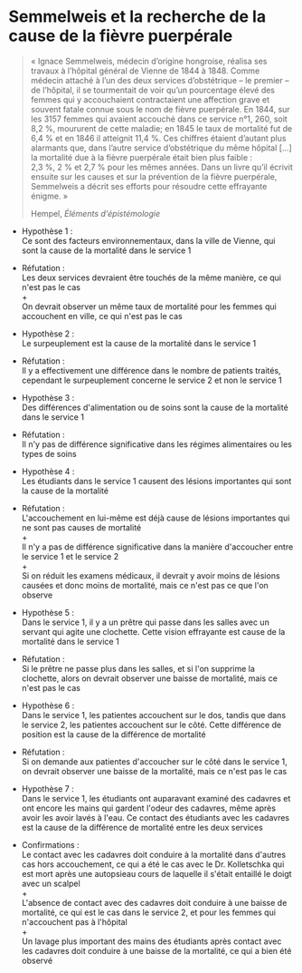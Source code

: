 # Semmelweis et la recherche de la cause de la fièvre puerpérale

>« Ignace Semmelweis, médecin d’origine hongroise, réalisa ses travaux à l’hôpital général de Vienne de 1844 à 1848. Comme médecin attaché à l’un des deux services d’obstétrique – le premier – de l’hôpital, il se tourmentait de voir qu’un pourcentage élevé des femmes qui y accouchaient contractaient une affection grave et souvent fatale connue sous le nom de fièvre puerpérale. En 1844, sur les 3157 femmes qui avaient accouché dans ce service n°1, 260, soit 8,2 %, moururent de cette maladie; en 1845 le taux de mortalité fut de 6,4 % et en 1846 il atteignit 11,4 %. Ces chiffres étaient d’autant plus alarmants que, dans l’autre service d’obstétrique du même hôpital […] la mortalité due à la fièvre puerpérale était bien plus faible :<br>2,3 %, 2 % et 2,7 % pour les mêmes années. Dans un livre qu’il écrivit ensuite sur les causes et sur la prévention de la fièvre puerpérale, Semmelweis a décrit ses efforts pour résoudre cette effrayante énigme. »
>
>Hempel, _Éléments d'épistémologie_

- Hypothèse 1 :<br>Ce sont des facteurs environnementaux, dans la ville de Vienne, qui sont la cause de la mortalité dans le service 1
- Réfutation :<br>Les deux services devraient être touchés de la même manière, ce qui n'est pas le cas<br>+<br>On devrait observer un même taux de mortalité pour les femmes qui accouchent en ville, ce qui n'est pas le cas

- Hypothèse 2 :<br>Le surpeuplement est la cause de la mortalité dans le service 1
- Réfutation :<br>Il y a effectivement une différence dans le nombre de patients traités, cependant le surpeuplement concerne le service 2 et non le service 1

- Hypothèse 3 :<br>Des différences d'alimentation ou de soins sont la cause de la mortalité dans le service 1
- Réfutation :<br>Il n'y pas de différence significative dans les régimes alimentaires ou les types de soins

- Hypothèse 4 :<br>Les étudiants dans le service 1 causent des lésions importantes qui sont la cause de la mortalité
- Réfutation :<br>L'accouchement en lui-même est déjà cause de lésions importantes qui ne sont pas causes de mortalité<br>+<br>Il n'y a pas de différence significative dans la manière d'accoucher entre le service 1 et le service 2<br>+<br>Si on réduit les examens médicaux, il devrait y avoir moins de lésions causées et donc moins de mortalité, mais ce n'est pas ce que l'on observe

- Hypothèse 5 :<br>Dans le service 1, il y a un prêtre qui passe dans les salles avec un servant qui agite une clochette. Cette vision effrayante est cause de la mortalité dans le service 1
- Réfutation :<br>Si le prêtre ne passe plus dans les salles, et si l'on supprime la clochette, alors on devrait observer une baisse de mortalité, mais ce n'est pas le cas

- Hypothèse 6 :<br>Dans le service 1, les patientes accouchent sur le dos, tandis que dans le service 2, les patientes accouchent sur le côté. Cette différence de position est la cause de la différence de mortalité
- Réfutation :<br>Si on demande aux patientes d'accoucher sur le côté dans le service 1, on devrait observer une baisse de la mortalité, mais ce n'est pas le cas

- Hypothèse 7 :<br>Dans le service 1, les étudiants ont auparavant examiné des cadavres et ont encore les mains qui gardent l'odeur des cadavres, même après avoir les avoir lavés à l'eau. Ce contact des étudiants avec les cadavres est la cause de la différence de mortalité entre les deux services

- Confirmations :<br>Le contact avec les cadavres doit conduire à la mortalité dans d'autres cas hors accouchement, ce qui a été le cas avec le Dr. Kolletschka qui est mort après une autopsieau cours de laquelle il s'était entaillé le doigt avec un scalpel<br>+<br>L'absence de contact avec des cadavres doit conduire à une baisse de mortalité, ce qui est le cas dans le service 2, et pour les femmes qui n'accouchent pas à l'hôpital<br>+<br>Un lavage plus important des mains des étudiants après contact avec les cadavres doit conduire à une baisse de la mortalité, ce qui a bien été observé